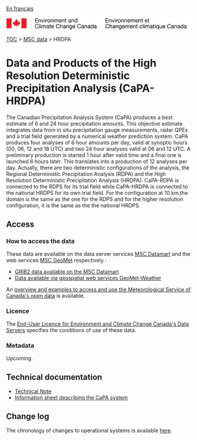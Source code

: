 [En français](readme_hrdpa_fr.md)

![ECCC logo](../../img_eccc-logo.png)

[TOC](../../readme_en.md) > [MSC data](../readme_en.md) > HRDPA 

# Data and Products of the High Resolution Deterministic Precipitation Analysis (CaPA-HRDPA)

The Canadian Precipitation Analysis System (CaPA) produces a best estimate of 6 and 24 hour precipitation amounts. This objective estimate integrates data from in situ precipitation gauge measurements, radar QPEs and a trial field generated by a numerical weather prediction system. CaPA produces four analyses of 6 hour amounts per day, valid at synoptic hours (00, 06, 12 and 18 UTC) and two 24 hour analyses valid at 06 and 12 UTC. A preliminary production is started 1 hour after valid time and a final one is launched 6 hours later. This translates into a production of 12 analyses per day. Actually, there are two deterministic configurations of the analysis, the Regional Deterministic Precipitation Analysis (RDPA) and the High Resolution Deterministic Precipitation Analysis (HRDPA). CaPA-RDPA is connected to the RDPS for its trial field while CaPA-HRDPA is connected to the national HRDPS for its own trial field. For the configuration at 10 km,the domain is the same as the one for the RDPS and for the higher resolution configuration, it is the same as the the national HRDPS.

## Access

### How to access the data

These data are available on the data server services [MSC Datamart](../../msc-datamart/readme_en.md) and the web services [MSC GeoMet](../../msc-geomet/readme_en.md) respectively :

* [GRIB2 data available on the MSC Datamart](readme_hrdpa-datamart_en.md) 
* [Data available via geospatial web services GeoMet-Weather](../../msc-geomet/readme_en.md)

An [overview and examples to access and use the Meteorological Service of Canada's open data](../../usage/readme_en.md) is available.

### Licence

The [End-User Licence for Environment and Climate Change Canada's Data Servers](../../licence/readme_en.md) specifies the conditions of use of these data.


### Metadata

Upcoming.

## Technical documentation

* [Technical Note](https://collaboration.cmc.ec.gc.ca/cmc/cmoi/product_guide/docs/lib/technote_capa_hrdpa-450_e.pdf)
* [Information sheet describing the CaPA system](https://collaboration.cmc.ec.gc.ca/cmc/CMOI/product_guide/docs/lib/capa_information_leaflet_e.pdf)

## Change log

The chronology of changes to operational systems is available [here](https://collaboration.cmc.ec.gc.ca/cmc/cmoi/product_guide/docs/changes_e.html).
